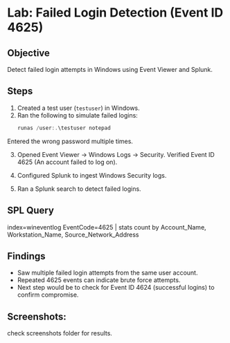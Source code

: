 # Lab: Failed Login Detection (Event ID 4625)

## Objective
Detect failed login attempts in Windows using Event Viewer and Splunk.

## Steps
1. Created a test user (`testuser`) in Windows.
2. Ran the following to simulate failed logins:
   ```powershell
   runas /user:.\testuser notepad
   
Entered the wrong password multiple times.


3. Opened Event Viewer → Windows Logs → Security.
Verified Event ID 4625 (An account failed to log on).

4. Configured Splunk to ingest Windows Security logs.

5. Ran a Splunk search to detect failed logins.

## SPL Query
index=wineventlog EventCode=4625 | stats count by Account_Name, Workstation_Name, Source_Network_Address

## Findings
* Saw multiple failed login attempts from the same user account.
* Repeated 4625 events can indicate brute force attempts.
* Next step would be to check for Event ID 4624 (successful logins) to confirm compromise.

## Screenshots:
check screenshots folder for results.
